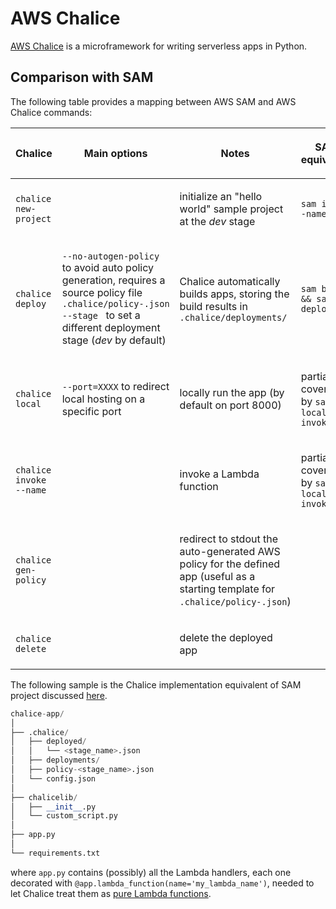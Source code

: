 # AWS Chalice

[AWS Chalice](https://github.com/aws/chalice) is a microframework for writing serverless apps in Python.

## Comparison with SAM

The following table provides a mapping between AWS SAM and AWS Chalice commands:

<table>
<thead>
<tr class="header">
<th><p>Chalice</p></th>
<th><p>Main options</p></th>
<th><p>Notes</p></th>
<th><p>SAM equivalent</p></th>
</tr>
</thead>
<tbody>
<tr class="odd">
<td><p><code>chalice new-project </code><project_name></p></td>
<td></td>
<td><p>initialize an "hello world" sample project at the <i>dev</i> stage</p></td>
<td><p><code>sam init --name </code><project_name></p></td>
</tr>
<tr class="even">
<td><p><code>chalice deploy</code></p></td>
<td><p><code>--no-autogen-policy</code> to avoid auto policy generation, requires a source policy file <code>.chalice/policy-</code><stage_name><code>.json</code><br />
<code>--stage </code><stage_name> to set a different deployment stage (<i>dev</i> by default)</p></td>
<td><p>Chalice automatically builds apps, storing the build results in <code>.chalice/deployments/</code></p></td>
<td><p><code>sam build &amp;&amp; sam deploy</code></p></td>
</tr>
<tr class="odd">
<td><p><code>chalice local</code></p></td>
<td><p><code>--port=XXXX</code> to redirect local hosting on a specific port</p></td>
<td><p>locally run the app (by default on port 8000)</p></td>
<td><p>partially covered by <code>sam local invoke</code></p></td>
</tr>
<tr class="even">
<td><p><code>chalice invoke --name </code><lambda_name></p></td>
<td></td>
<td><p>invoke a Lambda function</p></td>
<td><p>partially covered by <code>sam local invoke</code></p></td>
</tr>
<tr class="odd">
<td><p><code>chalice gen-policy</code></p></td>
<td></td>
<td><p>redirect to stdout the auto-generated AWS policy for the defined app (useful as a starting template for <code>.chalice/policy-</code><stage_name><code>.json</code>)</p></td>
<td></td>
</tr>
<tr class="even">
<td><p><code>chalice delete</code></p></td>
<td></td>
<td><p>delete the deployed app</p></td>
<td></td>
</tr>
</tbody>
</table>

The following sample is the Chalice implementation equivalent of SAM project discussed [here](/data-scientist-hub/notes/paws/sam/#w-custom-local-module).

``` python
chalice-app/
│
├── .chalice/
│   ├── deployed/
│   │   └── <stage_name>.json
│   ├── deployments/
│   ├── policy-<stage_name>.json
│   └── config.json
│
├── chalicelib/
│   ├── __init__.py
│   └── custom_script.py
│
├── app.py
│
└── requirements.txt
```

where `app.py` contains (possibly) all the Lambda handlers, each one decorated with `@app.lambda_function(name='my_lambda_name')`, needed to let Chalice treat them as [pure Lambda functions](https://chalice.readthedocs.io/en/latest/topics/purelambda.html).
